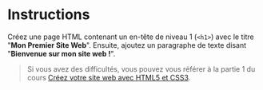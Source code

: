 # Instructions

Créez une page HTML contenant un en-tête de niveau 1 (`<h1>`) avec le titre "**Mon Premier Site Web**". Ensuite, ajoutez un paragraphe de texte disant "**Bienvenue sur mon site web !**".


> Si vous avez des difficultés, vous pouvez vous référer à la partie 1 du cours [Créez votre site web avec HTML5 et CSS3](https://openclassrooms.com/fr/courses/1603881-creez-votre-site-web-avec-html5-et-css3).